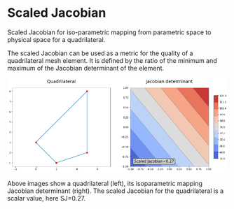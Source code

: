 # Scaled Jacobian
Scaled Jacobian for iso-parametric mapping from parametric space to physical space for a quadrilateral.

The scaled Jacobian can be used as a metric for the quality of a quadrilateral mesh element. It is defined by the ratio of the minimum and maximum of the Jacobian determinant of the element.

![](quadrilateral.png)

Above images show a quadrilateral (left), its isoparametric mapping Jacobian determinant (right). The scaled Jacobian for the quadrilateral is a scalar value, here SJ=0.27.
